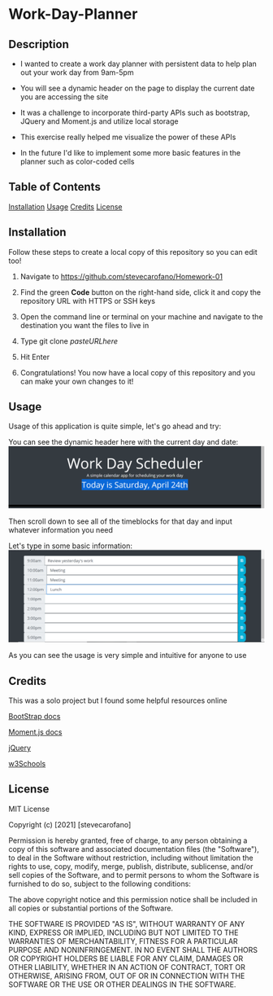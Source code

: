 # Work-Day-Planner

## Description

* I wanted to create a work day planner with persistent data to help plan out your work day from 9am-5pm

* You will see a dynamic header on the page to display the current date you are accessing the site

* It was a challenge to incorporate third-party APIs such as bootstrap, JQuery and Moment.js and utilize local storage

* This exercise really helped me visualize the power of these APIs

* In the future I'd like to implement some more basic features in the planner such as color-coded cells

## Table of Contents
[Installation](#installation)
[Usage](#usage)
[Credits](#credits)
[License](#license)

## Installation

Follow these steps to create a local copy of this repository so you can edit too!
1. Navigate to https://github.com/stevecarofano/Homework-01
    
2. Find the green **Code** button on the right-hand side, click it and copy the repository URL with HTTPS or SSH keys
    
3. Open the command line or terminal on your machine and navigate to the destination you want the files to live in
    
4. Type git clone _pasteURLhere_
    
5. Hit Enter
    
6. Congratulations! You now have a local copy of this repository and you can make your own changes to it!

## Usage

Usage of this application is quite simple, let's go ahead and try:

You can see the dynamic header here with the current day and date:
    ![Date Header](Assets/Day-Planner-Head.png)
    
Then scroll down to see all of the timeblocks for that day and input whatever information you need

Let's type in some basic information:
    ![timeBlocks](Assets/Day-Planner-Time.png)
    
As you can see the usage is very simple and intuitive for anyone to use


## Credits
This was a solo project but I found some helpful resources online

[BootStrap docs](https://getbootstrap.com/docs/5.0/getting-started/introduction/)

[Moment.js docs](https://momentjs.com/docs/)

[jQuery](https://jquery.com/)

[w3Schools](https://www.w3schools.com/jquery/)

## License 

MIT License

Copyright (c) [2021] [stevecarofano]

Permission is hereby granted, free of charge, to any person obtaining a copy
of this software and associated documentation files (the "Software"), to deal
in the Software without restriction, including without limitation the rights
to use, copy, modify, merge, publish, distribute, sublicense, and/or sell
copies of the Software, and to permit persons to whom the Software is
furnished to do so, subject to the following conditions:

The above copyright notice and this permission notice shall be included in all
copies or substantial portions of the Software.

THE SOFTWARE IS PROVIDED "AS IS", WITHOUT WARRANTY OF ANY KIND, EXPRESS OR
IMPLIED, INCLUDING BUT NOT LIMITED TO THE WARRANTIES OF MERCHANTABILITY,
FITNESS FOR A PARTICULAR PURPOSE AND NONINFRINGEMENT. IN NO EVENT SHALL THE
AUTHORS OR COPYRIGHT HOLDERS BE LIABLE FOR ANY CLAIM, DAMAGES OR OTHER
LIABILITY, WHETHER IN AN ACTION OF CONTRACT, TORT OR OTHERWISE, ARISING FROM,
OUT OF OR IN CONNECTION WITH THE SOFTWARE OR THE USE OR OTHER DEALINGS IN THE
SOFTWARE.

